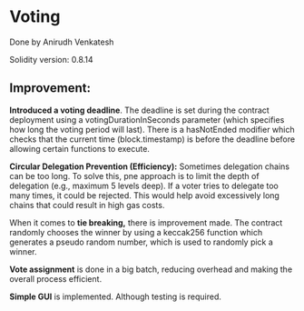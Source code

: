 <h1>Voting</h1>

Done by Anirudh Venkatesh

Solidity version: 0.8.14

<h2>Improvement:</h2>

**Introduced a voting deadline**. The deadline is set during the contract deployment using a votingDurationInSeconds parameter (which specifies how long the voting period will last). There is a hasNotEnded modifier which checks that the current time (block.timestamp) is before the deadline before allowing certain functions to execute.

**Circular Delegation Prevention (Efficiency):** Sometimes delegation chains can be too long. To solve this, pne approach is to limit the depth of delegation (e.g., maximum 5 levels deep). If a voter tries to delegate too many times, it could be rejected. This would help avoid excessively long chains that could result in high gas costs.

When it comes to **tie breaking,** there is improvement made. The contract randomly chooses the winner by using a keccak256 function which generates a pseudo random number, which is used to randomly pick a winner.

**Vote assignment** is done in a big batch, reducing overhead and making the overall process efficient.

**Simple GUI** is implemented. Although testing is required.